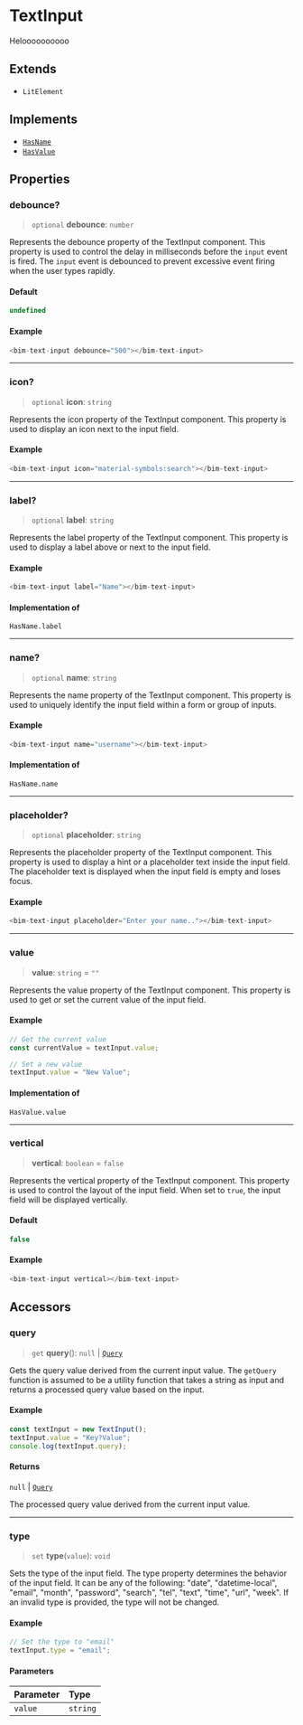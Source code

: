 # TextInput

Heloooooooooo

## Extends

- `LitElement`

## Implements

- [`HasName`](../interfaces/HasName.md)
- [`HasValue`](../interfaces/HasValue.md)

## Properties

### debounce?

> `optional` **debounce**: `number`

Represents the debounce property of the TextInput component.
This property is used to control the delay in milliseconds before the `input` event is fired.
The `input` event is debounced to prevent excessive event firing when the user types rapidly.

#### Default

```ts
undefined
```

#### Example

```ts
<bim-text-input debounce="500"></bim-text-input>
```

***

### icon?

> `optional` **icon**: `string`

Represents the icon property of the TextInput component.
This property is used to display an icon next to the input field.

#### Example

```ts
<bim-text-input icon="material-symbols:search"></bim-text-input>
```

***

### label?

> `optional` **label**: `string`

Represents the label property of the TextInput component.
This property is used to display a label above or next to the input field.

#### Example

```ts
<bim-text-input label="Name"></bim-text-input>
```

#### Implementation of

`HasName.label`

***

### name?

> `optional` **name**: `string`

Represents the name property of the TextInput component.
This property is used to uniquely identify the input field within a form or group of inputs.

#### Example

```ts
<bim-text-input name="username"></bim-text-input>
```

#### Implementation of

`HasName.name`

***

### placeholder?

> `optional` **placeholder**: `string`

Represents the placeholder property of the TextInput component.
This property is used to display a hint or a placeholder text inside the input field.
The placeholder text is displayed when the input field is empty and loses focus.

#### Example

```ts
<bim-text-input placeholder="Enter your name.."></bim-text-input>
```

***

### value

> **value**: `string` = `""`

Represents the value property of the TextInput component.
This property is used to get or set the current value of the input field.

#### Example

```ts
// Get the current value
const currentValue = textInput.value;

// Set a new value
textInput.value = "New Value";
```

#### Implementation of

`HasValue.value`

***

### vertical

> **vertical**: `boolean` = `false`

Represents the vertical property of the TextInput component.
This property is used to control the layout of the input field.
When set to `true`, the input field will be displayed vertically.

#### Default

```ts
false
```

#### Example

```ts
<bim-text-input vertical></bim-text-input>
```

## Accessors

### query

> `get` **query**(): `null` \| [`Query`](../type-aliases/Query.md)

Gets the query value derived from the current input value.
The `getQuery` function is assumed to be a utility function that takes a string as input
and returns a processed query value based on the input.

#### Example

```typescript
const textInput = new TextInput();
textInput.value = "Key?Value";
console.log(textInput.query);
```

#### Returns

`null` \| [`Query`](../type-aliases/Query.md)

The processed query value derived from the current input value.

***

### type

> `set` **type**(`value`): `void`

Sets the type of the input field.
The type property determines the behavior of the input field.
It can be any of the following: "date", "datetime-local", "email", "month", "password", "search", "tel", "text", "time", "url", "week".
If an invalid type is provided, the type will not be changed.

#### Example

```ts
// Set the type to "email"
textInput.type = "email";
```

#### Parameters

| Parameter | Type |
| :------ | :------ |
| `value` | `string` |
